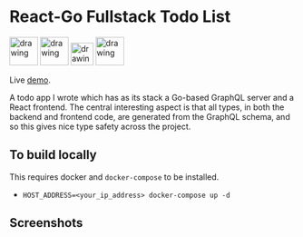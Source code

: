 React-Go Fullstack Todo List
===
<p float="left">
  <img src="https://user-images.githubusercontent.com/11011155/178117836-01535aa2-99f0-4460-a020-818efe9ea2a6.png" alt="drawing" width="50"/>
  <img src="https://user-images.githubusercontent.com/11011155/178117691-ef0a41e9-2b01-4135-a35d-460f56ed8ba1.png" alt="drawing" width="50"/>
  <img src="https://user-images.githubusercontent.com/11011155/178117696-036d0499-110f-4707-a357-b0b58f1444fb.png" alt="drawing" width="40"/>
  <img src="https://user-images.githubusercontent.com/11011155/178117874-9636e045-14ec-4cc9-b49d-64c906e36e6d.png" alt="drawing" width="50"/>
</p>

Live [demo](http://178.62.77.236:3000/).

A todo app I wrote which has as its stack a Go-based GraphQL server and a React frontend. The central interesting aspect is that all types, in both the backend and frontend code, are generated from the GraphQL schema, and so this gives nice type safety across the project.

To build locally
--

This requires docker and `docker-compose` to be installed.

  - `HOST_ADDRESS=<your_ip_address> docker-compose up -d`
   
Screenshots
--
